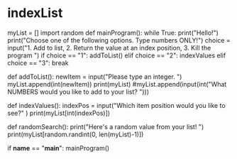# indexList
myList = []
import random
def mainProgram():
    while True:
        print("Hello!")
        print("Choose one of the following options. Type numbers ONLY!")
        choice = input("1. Add to list, 2. Return the value at an index position, 3. Kill the program  ")
        if choice == "1":
            addToList()
        elif choice == "2":
            indexValues
        elif choice == "3":
            break
    
def addToList():
    newItem = input("Please type an integer.  ")
    myList.append(int(newItem))
    print(myList)
    #myList.append(input(int("What NUMBERS would you like to add to your list?  ")))
    
def indexValues():
    indexPos = input("Which item position would you like to see?"  )
    print(myList[int(indexPos)])

def randomSearch():
    print("Here's a random value from your list!  ")
    print(myList[random.randint(0, len(myList)-1)])
    
if __name__ == "__main__":
    mainProgram()
